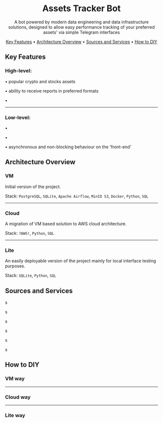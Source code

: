 <div align="center">

# Assets Tracker Bot

A bot powered by modern data engineering and
data infrastructure solutions, designed to allow
easy performance tracking of your preferred assets'
via simple Telegram interfaces

[Key Features](#key-features) •
[Architecture Overview](#architecture-overview) •
[Sources and Services](#sources-and-services) •
[How to DIY](#how-to-diy)

</div>

## Key Features

### High-level:

• popular crypto and stocks assets

• ability to receive reports in preferred formats

•

---

### Low-level:

•

•

• asynchronous and non-blocking behaviour on the 'front-end'

## Architecture Overview

### VM

Initial version of the project.

Stack: `PostgreSQL`, `SQLite`, `Apache Airflow`, `MinIO S3`, `Docker`,
`Python`, `SQL`

---

### Cloud

A migration of VM based solution to AWS cloud architecture.

Stack: `?AWS!`, `Python`, `SQL`

---

### Lite

An easily deployable version of the project mainly for
local interface testing purposes.

Stack: `SQLite`, `Python`, `SQL`

## Sources and Services

s

s

s

s

s

s

## How to DIY

### VM way

---

### Cloud way

---

### Lite way
